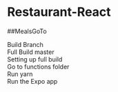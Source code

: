 # Restaurant-React
##MealsGoTo<br>

Build	Branch<br>
Full Build	master<br>
Setting up full build<br>
Go to functions folder<br>
Run yarn<br>
Run the Expo app<br>
